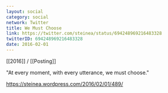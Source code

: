 ```yaml
---
layout: social
category: social
network: Twitter
title: We Must Choose
link: https://twitter.com/steinea/status/694248969216483328
twitterID: 694248969216483328
date: 2016-02-01
---
```


[[2016]] / [[Posting]]

"At every moment, with every utterance, we must choose."

<https://steinea.wordpress.com/2016/02/01/489/>
